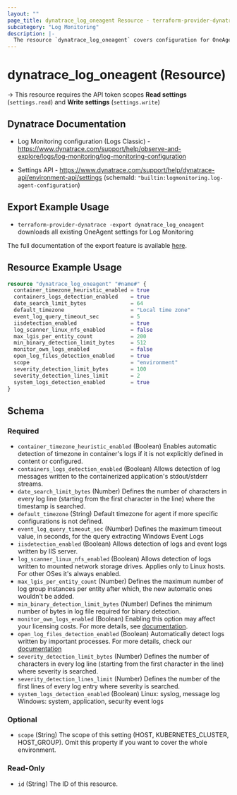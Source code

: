 ```yaml
---
layout: ""
page_title: dynatrace_log_oneagent Resource - terraform-provider-dynatrace"
subcategory: "Log Monitoring"
description: |-
  The resource `dynatrace_log_oneagent` covers configuration for OneAgent settings for Log Monitoring
---
```


# dynatrace_log_oneagent (Resource)

-> This resource requires the API token scopes **Read settings** (`settings.read`) and **Write settings** (`settings.write`)

## Dynatrace Documentation

- Log Monitoring configuration (Logs Classic) - https://www.dynatrace.com/support/help/observe-and-explore/logs/log-monitoring/log-monitoring-configuration

- Settings API - https://www.dynatrace.com/support/help/dynatrace-api/environment-api/settings (schemaId: `"builtin:logmonitoring.log-agent-configuration`)

## Export Example Usage

- `terraform-provider-dynatrace -export dynatrace_log_oneagent` downloads all existing OneAgent settings for Log Monitoring

The full documentation of the export feature is available [here](https://dt-url.net/h203qmc).

## Resource Example Usage

```terraform
resource "dynatrace_log_oneagent" "#name#" {
  container_timezone_heuristic_enabled = true
  containers_logs_detection_enabled    = true
  date_search_limit_bytes              = 64
  default_timezone                     = "Local time zone"
  event_log_query_timeout_sec          = 5
  iisdetection_enabled                 = true
  log_scanner_linux_nfs_enabled        = false
  max_lgis_per_entity_count            = 200
  min_binary_detection_limit_bytes     = 512
  monitor_own_logs_enabled             = false
  open_log_files_detection_enabled     = true
  scope                                = "environment"
  severity_detection_limit_bytes       = 100
  severity_detection_lines_limit       = 2
  system_logs_detection_enabled        = true
}
```

<!-- schema generated by tfplugindocs -->
## Schema

### Required

- `container_timezone_heuristic_enabled` (Boolean) Enables automatic detection of timezone in container's logs if it is not explicitly defined in content or configured.
- `containers_logs_detection_enabled` (Boolean) Allows detection of log messages written to the containerized application's stdout/stderr streams.
- `date_search_limit_bytes` (Number) Defines the number of characters in every log line (starting from the first character in the line) where the timestamp is searched.
- `default_timezone` (String) Default timezone for agent if more specific configurations is not defined.
- `event_log_query_timeout_sec` (Number) Defines the maximum timeout value, in seconds, for the query extracting Windows Event Logs
- `iisdetection_enabled` (Boolean) Allows detection of logs and event logs written by IIS server.
- `log_scanner_linux_nfs_enabled` (Boolean) Allows detection of logs written to mounted network storage drives. Applies only to Linux hosts. For other OSes it's always enabled.
- `max_lgis_per_entity_count` (Number) Defines the maximum number of log group instances per entity after which, the new automatic ones wouldn't be added.
- `min_binary_detection_limit_bytes` (Number) Defines the minimum number of bytes in log file required for binary detection.
- `monitor_own_logs_enabled` (Boolean) Enabling this option may affect your licensing costs. For more details, see [documentation](https://dt-url.net/4l02yi8).
- `open_log_files_detection_enabled` (Boolean) Automatically detect logs written by important processes. For more details, check our [documentation](https://dt-url.net/7v02z76)
- `severity_detection_limit_bytes` (Number) Defines the number of characters in every log line (starting from the first character in the line) where severity is searched.
- `severity_detection_lines_limit` (Number) Defines the number of the first lines of every log entry where severity is searched.
- `system_logs_detection_enabled` (Boolean) Linux: syslog, message log Windows: system, application, security event logs

### Optional

- `scope` (String) The scope of this setting (HOST, KUBERNETES_CLUSTER, HOST_GROUP). Omit this property if you want to cover the whole environment.

### Read-Only

- `id` (String) The ID of this resource.
 